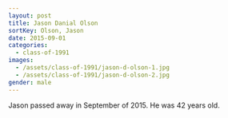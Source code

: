 ```yaml
---
layout: post
title: Jason Danial Olson
sortKey: Olson, Jason
date: 2015-09-01
categories:
  - class-of-1991
images:
  - /assets/class-of-1991/jason-d-olson-1.jpg
  - /assets/class-of-1991/jason-d-olson-2.jpg
gender: male
---
```

Jason passed away in September of 2015.  He was 42 years old.
